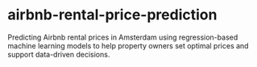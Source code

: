 # airbnb-rental-price-prediction
Predicting Airbnb rental prices in Amsterdam using regression-based machine learning models to help property owners set optimal prices and support data-driven decisions.
